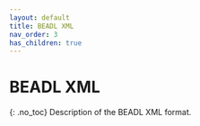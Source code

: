 ```yaml
---
layout: default
title: BEADL XML
nav_order: 3
has_children: true
---
```

# BEADL XML
{: .no_toc}
Description of the BEADL XML format.